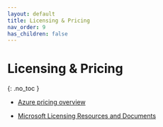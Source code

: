 ```yaml
---
layout: default
title: Licensing & Pricing
nav_order: 9
has_children: false
---
```


# Licensing & Pricing
{: .no_toc }


- [Azure pricing overview](https://azure.microsoft.com/en-us/pricing/)

- [Microsoft Licensing Resources and Documents](https://www.microsoft.com/licensing/docs/view/Licensing-Guides)

